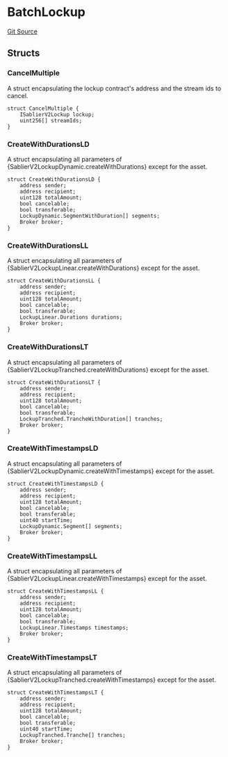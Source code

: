 # BatchLockup

[Git Source](https://github.com/sablier-labs/v2-periphery/blob/c10978dd4cdb54301b9c2d63c7e0af41da9110f3/src/types/DataTypes.sol)

## Structs

### CancelMultiple

A struct encapsulating the lockup contract's address and the stream ids to cancel.

```solidity
struct CancelMultiple {
    ISablierV2Lockup lockup;
    uint256[] streamIds;
}
```

### CreateWithDurationsLD

A struct encapsulating all parameters of {SablierV2LockupDynamic.createWithDurations} except for the asset.

```solidity
struct CreateWithDurationsLD {
    address sender;
    address recipient;
    uint128 totalAmount;
    bool cancelable;
    bool transferable;
    LockupDynamic.SegmentWithDuration[] segments;
    Broker broker;
}
```

### CreateWithDurationsLL

A struct encapsulating all parameters of {SablierV2LockupLinear.createWithDurations} except for the asset.

```solidity
struct CreateWithDurationsLL {
    address sender;
    address recipient;
    uint128 totalAmount;
    bool cancelable;
    bool transferable;
    LockupLinear.Durations durations;
    Broker broker;
}
```

### CreateWithDurationsLT

A struct encapsulating all parameters of {SablierV2LockupTranched.createWithDurations} except for the asset.

```solidity
struct CreateWithDurationsLT {
    address sender;
    address recipient;
    uint128 totalAmount;
    bool cancelable;
    bool transferable;
    LockupTranched.TrancheWithDuration[] tranches;
    Broker broker;
}
```

### CreateWithTimestampsLD

A struct encapsulating all parameters of {SablierV2LockupDynamic.createWithTimestamps} except for the asset.

```solidity
struct CreateWithTimestampsLD {
    address sender;
    address recipient;
    uint128 totalAmount;
    bool cancelable;
    bool transferable;
    uint40 startTime;
    LockupDynamic.Segment[] segments;
    Broker broker;
}
```

### CreateWithTimestampsLL

A struct encapsulating all parameters of {SablierV2LockupLinear.createWithTimestamps} except for the asset.

```solidity
struct CreateWithTimestampsLL {
    address sender;
    address recipient;
    uint128 totalAmount;
    bool cancelable;
    bool transferable;
    LockupLinear.Timestamps timestamps;
    Broker broker;
}
```

### CreateWithTimestampsLT

A struct encapsulating all parameters of {SablierV2LockupTranched.createWithTimestamps} except for the asset.

```solidity
struct CreateWithTimestampsLT {
    address sender;
    address recipient;
    uint128 totalAmount;
    bool cancelable;
    bool transferable;
    uint40 startTime;
    LockupTranched.Tranche[] tranches;
    Broker broker;
}
```
